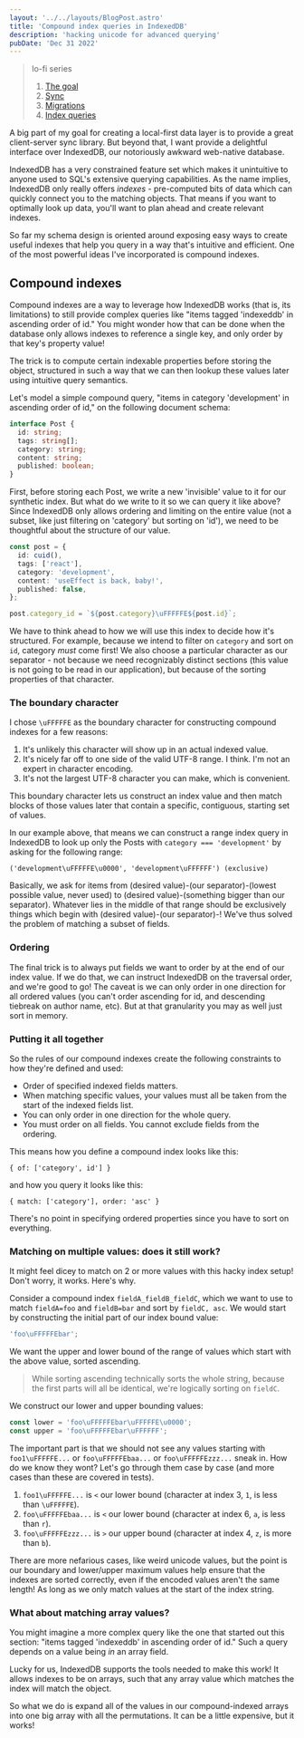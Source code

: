```yaml
---
layout: '../../layouts/BlogPost.astro'
title: 'Compound index queries in IndexedDB'
description: 'hacking unicode for advanced querying'
pubDate: 'Dec 31 2022'
---
```


> lo-fi series
>
> 1. [The goal](/blog/lofi-intro)
> 2. [Sync](/blog/lofi-sync)
> 3. [Migrations](/blog/lofi-migrations)
> 4. [Index queries](/blog/lofi-storage)

A big part of my goal for creating a local-first data layer is to provide a great client-server sync library. But beyond that, I want provide a delightful interface over IndexedDB, our notoriously awkward web-native database.

IndexedDB has a very constrained feature set which makes it unintuitive to anyone used to SQL's extensive querying capabilities. As the name implies, IndexedDB only really offers _indexes_ - pre-computed bits of data which can quickly connect you to the matching objects. That means if you want to optimally look up data, you'll want to plan ahead and create relevant indexes.

So far my schema design is oriented around exposing easy ways to create useful indexes that help you query in a way that's intuitive and efficient. One of the most powerful ideas I've incorporated is compound indexes.

## Compound indexes

Compound indexes are a way to leverage how IndexedDB works (that is, its limitations) to still provide complex queries like "items tagged 'indexeddb' in ascending order of id." You might wonder how that can be done when the database only allows indexes to reference a single key, and only order by that key's property value!

The trick is to compute certain indexable properties before storing the object, structured in such a way that we can then lookup these values later using intuitive query semantics.

Let's model a simple compound query, "items in category 'development' in ascending order of id," on the following document schema:

```ts
interface Post {
  id: string;
  tags: string[];
  category: string;
  content: string;
  published: boolean;
}
```

First, before storing each Post, we write a new 'invisible' value to it for our synthetic index. But what do we write to it so we can query it like above? Since IndexedDB only allows ordering and limiting on the entire value (not a subset, like just filtering on 'category' but sorting on 'id'), we need to be thoughtful about the structure of our value.

```ts
const post = {
  id: cuid(),
  tags: ['react'],
  category: 'development',
  content: 'useEffect is back, baby!',
  published: false,
};

post.category_id = `${post.category}\uFFFFFE${post.id}`;
```

We have to think ahead to how we will use this index to decide how it's structured. For example, because we intend to filter on `category` and sort on `id`, category _must_ come first! We also choose a particular character as our separator - not because we need recognizably distinct sections (this value is not going to be read in our application), but because of the sorting properties of that character.

### The boundary character

I chose `\uFFFFFE` as the boundary character for constructing compound indexes for a few reasons:

1. It's unlikely this character will show up in an actual indexed value.
2. It's nicely far off to one side of the valid UTF-8 range. I think. I'm not an expert in character encoding.
3. It's not the largest UTF-8 character you can make, which is convenient.

This boundary character lets us construct an index value and then match blocks of those values later that contain a specific, contiguous, starting set of values.

In our example above, that means we can construct a range index query in IndexedDB to look up only the Posts with `category === 'development'` by asking for the following range:

```
('development\uFFFFFE\u0000', 'development\uFFFFFF') (exclusive)
```

Basically, we ask for items from (desired value)-(our separator)-(lowest possible value, never used) to (desired value)-(something bigger than our separator). Whatever lies in the middle of that range should be exclusively things which begin with (desired value)-(our separator)-! We've thus solved the problem of matching a subset of fields.

### Ordering

The final trick is to always put fields we want to order by at the end of our index value. If we do that, we can instruct IndexedDB on the traversal order, and we're good to go! The caveat is we can only order in one direction for all ordered values (you can't order ascending for id, and descending tiebreak on author name, etc). But at that granularity you may as well just sort in memory.

### Putting it all together

So the rules of our compound indexes create the following constraints to how they're defined and used:

- Order of specified indexed fields matters.
- When matching specific values, your values must all be taken from the start of the indexed fields list.
- You can only order in one direction for the whole query.
- You must order on all fields. You cannot exclude fields from the ordering.

This means how you define a compound index looks like this:

```
{ of: ['category', id'] }
```

and how you query it looks like this:

```
{ match: ['category'], order: 'asc' }
```

There's no point in specifying ordered properties since you have to sort on everything.

### Matching on multiple values: does it still work?

It might feel dicey to match on 2 or more values with this hacky index setup! Don't worry, it works. Here's why.

Consider a compound index `fieldA_fieldB_fieldC`, which we want to use to match `fieldA=foo` and `fieldB=bar` and sort by `fieldC, asc`. We would start by constructing the initial part of our index bound value:

```ts
'foo\uFFFFFEbar';
```

We want the upper and lower bound of the range of values which start with the above value, sorted ascending.

> While sorting ascending technically sorts the whole string, because the first parts will all be identical, we're logically sorting on `fieldC`.

We construct our lower and upper bounding values:

```ts
const lower = 'foo\uFFFFFEbar\uFFFFFE\u0000';
const upper = 'foo\uFFFFFEbar\uFFFFFF';
```

The important part is that we should not see any values starting with `foo1\uFFFFFE...` or `foo\uFFFFFEbaa...` or `foo\uFFFFFEzzz...` sneak in. How do we know they wont? Let's go through them case by case (and more cases than these are covered in tests).

1. `foo1\uFFFFFE...` is `<` our lower bound (character at index 3, `1`, is less than `\uFFFFFE`).
2. `foo\uFFFFFEbaa...` is `<` our lower bound (character at index 6, `a`, is less than `r`).
3. `foo\uFFFFFEzzz...` is `>` our upper bound (character at index 4, `z`, is more than `b`).

There are more nefarious cases, like weird unicode values, but the point is our boundary and lower/upper maximum values help ensure that the indexes are sorted correctly, even if the encoded values aren't the same length! As long as we only match values at the start of the index string.

### What about matching array values?

You might imagine a more complex query like the one that started out this section: "items tagged 'indexeddb' in ascending order of id." Such a query depends on a value being _in_ an array field.

Lucky for us, IndexedDB supports the tools needed to make this work! It allows indexes to be on arrays, such that any array value which matches the index will match the object.

So what we do is expand all of the values in our compound-indexed arrays into one big array with all the permutations. It can be a little expensive, but it works!
